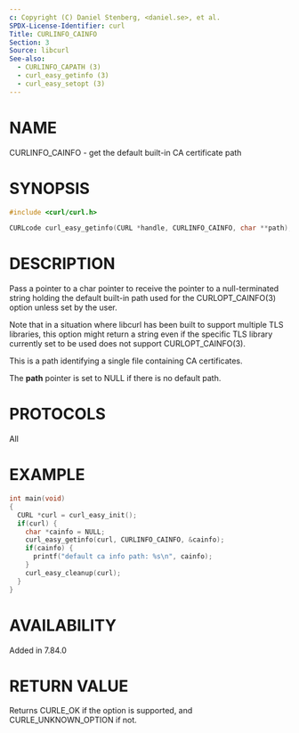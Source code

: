```yaml
---
c: Copyright (C) Daniel Stenberg, <daniel.se>, et al.
SPDX-License-Identifier: curl
Title: CURLINFO_CAINFO
Section: 3
Source: libcurl
See-also:
  - CURLINFO_CAPATH (3)
  - curl_easy_getinfo (3)
  - curl_easy_setopt (3)
---
```


# NAME

CURLINFO_CAINFO - get the default built-in CA certificate path

# SYNOPSIS

~~~c
#include <curl/curl.h>

CURLcode curl_easy_getinfo(CURL *handle, CURLINFO_CAINFO, char **path);
~~~

# DESCRIPTION

Pass a pointer to a char pointer to receive the pointer to a null-terminated
string holding the default built-in path used for the CURLOPT_CAINFO(3)
option unless set by the user.

Note that in a situation where libcurl has been built to support multiple TLS
libraries, this option might return a string even if the specific TLS library
currently set to be used does not support CURLOPT_CAINFO(3).

This is a path identifying a single file containing CA certificates.

The **path** pointer is set to NULL if there is no default path.

# PROTOCOLS

All

# EXAMPLE

~~~c
int main(void)
{
  CURL *curl = curl_easy_init();
  if(curl) {
    char *cainfo = NULL;
    curl_easy_getinfo(curl, CURLINFO_CAINFO, &cainfo);
    if(cainfo) {
      printf("default ca info path: %s\n", cainfo);
    }
    curl_easy_cleanup(curl);
  }
}
~~~

# AVAILABILITY

Added in 7.84.0

# RETURN VALUE

Returns CURLE_OK if the option is supported, and CURLE_UNKNOWN_OPTION if not.
